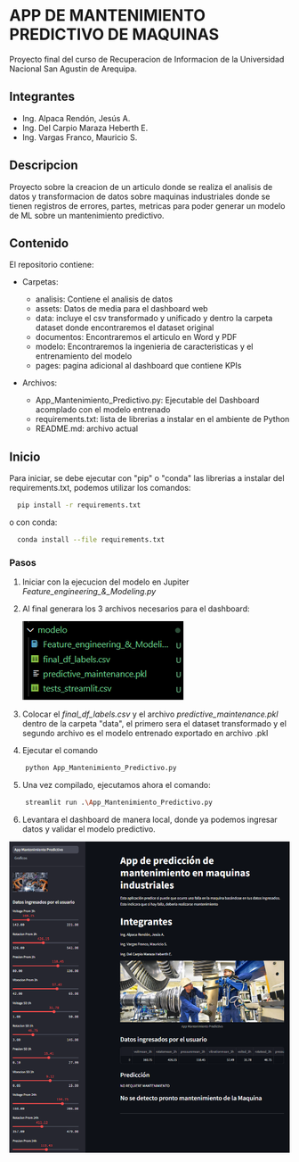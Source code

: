 
# APP DE MANTENIMIENTO PREDICTIVO DE MAQUINAS

Proyecto final del curso de Recuperacion de Informacion de la Universidad Nacional San Agustin de Arequipa.

## Integrantes

* Ing. Alpaca Rendón, Jesús A.
* Ing. Del Carpio Maraza Heberth E.
* Ing. Vargas Franco, Mauricio S.

## Descripcion

Proyecto sobre la creacion de un articulo donde se realiza el analisis de datos y transformacion de datos sobre maquinas industriales donde se tienen registros de errores, partes, metricas para poder generar un modelo de ML sobre un mantenimiento predictivo.

## Contenido

El repositorio contiene:

* Carpetas:
    - analisis: Contiene el analisis de datos
    - assets: Datos de media para el dashboard web
    - data: incluye el csv transformado y unificado y dentro la carpeta dataset donde encontraremos el dataset original
    - documentos: Encontraremos el articulo en Word y PDF
    - modelo: Encontraremos la ingenieria de caracteristicas y el entrenamiento del modelo
    - pages: pagina adicional al dashboard que contiene KPIs

* Archivos:
    - App_Mantenimiento_Predictivo.py: Ejecutable del Dashboard acomplado con el modelo entrenado
    - requirements.txt: lista de librerias a instalar en el ambiente de Python
    - README.md: archivo actual

## Inicio

Para iniciar, se debe ejecutar con "pip" o "conda" las librerias a instalar del requirements.txt, podemos utilizar los comandos:

```bash
  pip install -r requirements.txt
```
o con conda:

```bash
  conda install --file requirements.txt
```

### Pasos
1. Iniciar con la ejecucion del modelo en Jupiter *Feature_engineering_&_Modeling.py*
2. Al final generara los 3 archivos necesarios para el dashboard:

    ![Archivos generados](assets/archivos_modelo.png)

3. Colocar el *final_df_labels.csv* y el archivo *predictive_maintenance.pkl* dentro de la carpeta "data", el primero sera el dataset transformado y el segundo archivo es el modelo entrenado exportado en archivo .pkl
4. Ejecutar el comando
```bash
    python App_Mantenimiento_Predictivo.py
```
5. Una vez compilado, ejecutamos ahora el comando:
```bash
    streamlit run .\App_Mantenimiento_Predictivo.py
```
6. Levantara el dashboard de manera local, donde ya podemos ingresar datos y validar el modelo predictivo.

![Dashboard](assets/dashboard.png)